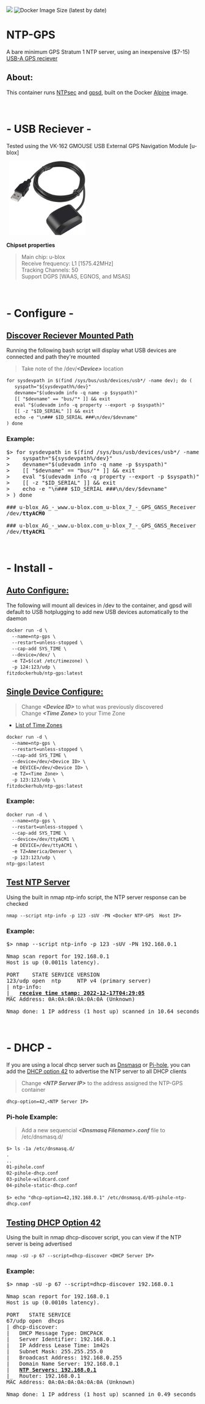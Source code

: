 
[<img src="https://img.shields.io/badge/dockerhub-Repo_Image-Important.svg?logo=Docker">](https://hub.docker.com/r/fitzdockerhub/ntp-gps)
![Docker Image Size (latest by date)](https://img.shields.io/docker/image-size/fitzdockerhub/ntp-gps)

# __NTP-GPS__ 
A bare minimum GPS Stratum 1 NTP server, using an inexpensive ($7-15) [USB-A GPS reciever](https://smile.amazon.com/s?k=usb+gps+receiver/)

## About:
This container runs [NTPsec](https://www.ntpsec.org/) and [gpsd](https://gpsd.io/), built on the Docker [Alpine](https://hub.docker.com/_/alpine) image.

<br />

# - USB Reciever -
Tested using the VK-162 GMOUSE USB External GPS Navigation Module [u-blox]

&ensp;<img src="images/USB-GPS-VK162.jpg" alt="USB Reciever" width="200"/>

**Chipset properties**
> Main chip: u-blox \
> Receive frequency: L1 [1575.42MHz] \
> Tracking Channels: 50 \
> Support DGPS [WAAS, EGNOS, and MSAS]

<br />

# - Configure -
## <u>Discover Reciever Mounted Path</u>
Running the following bash script will display what USB devices are connected and path they're mounted

> Take note of the /dev/___\<Device>___ location
 ```
for sysdevpath in $(find /sys/bus/usb/devices/usb*/ -name dev); do (
    syspath="${sysdevpath%/dev}"
    devname="$(udevadm info -q name -p $syspath)"
    [[ "$devname" == "bus/"* ]] && exit
    eval "$(udevadm info -q property --export -p $syspath)"
    [[ -z "$ID_SERIAL" ]] && exit
    echo -e "\n### $ID_SERIAL ###\n/dev/$devname"
) done
```
### Example:
<pre>
$> for sysdevpath in $(find /sys/bus/usb/devices/usb*/ -name dev); do (
>    syspath="${sysdevpath%/dev}"
>    devname="$(udevadm info -q name -p $syspath)"
>    [[ "$devname" == "bus/"* ]] && exit
>    eval "$(udevadm info -q property --export -p $syspath)"
>    [[ -z "$ID_SERIAL" ]] && exit
>    echo -e "\n### $ID_SERIAL ###\n/dev/$devname"
> ) done

### u-blox_AG_-_www.u-blox.com_u-blox_7_-_GPS_GNSS_Receiver ###
/dev/<b>ttyACM0</b>

### u-blox_AG_-_www.u-blox.com_u-blox_7_-_GPS_GNSS_Receiver ###
/dev/<b>ttyACM1</b>
</pre>

<br />

#  - Install -
## <u>Auto Configure:</u>
The following will mount all devices in /dev to the container, and gpsd will default to USB hotplugging to add new USB devices automatically to the daemon
```
docker run -d \
  --name=ntp-gps \
  --restart=unless-stopped \
  --cap-add SYS_TIME \
  --device=/dev/ \
  -e TZ=$(cat /etc/timezone) \
  -p 124:123/udp \
fitzdockerhub/ntp-gps:latest
```

## <u>Single Device Configure:</u>
>Change ___\<Device ID>___ to what was previously discovered \
Change ___\<Time Zone>___ to your Time Zone
* [List of Time Zones](https://en.wikipedia.org/wiki/List_of_tz_database_time_zones#List)

```
docker run -d \
  --name=ntp-gps \
  --restart=unless-stopped \
  --cap-add SYS_TIME \
  --device=/dev/<Device ID> \
  -e DEVICE=/dev/<Device ID> \
  -e TZ=<Time Zone> \
  -p 123:123/udp \
fitzdockerhub/ntp-gps:latest
```
### Example:
```
docker run -d \
  --name=ntp-gps \
  --restart=unless-stopped \
  --cap-add SYS_TIME \
  --device=/dev/ttyACM1 \
  -e DEVICE=/dev/ttyACM1 \
  -e TZ=America/Denver \
  -p 123:123/udp \
ntp-gps:latest
```

## <u>Test NTP Server</u>
Using the built in nmap ntp-info script, the NTP server response can be checked
```
nmap --script ntp-info -p 123 -sUV -PN <Docker NTP-GPS  Host IP>
```
### Example:
<pre>
$> nmap --script ntp-info -p 123 -sUV -PN 192.168.0.1

Nmap scan report for 192.168.0.1
Host is up (0.0011s latency).

PORT    STATE SERVICE VERSION
123/udp open  ntp     NTP v4 (primary server)
| ntp-info:
|_  <b><u>receive time stamp: 2022-12-17T04:29:05</u></b>
MAC Address: 0A:0A:0A:0A:0A:0A (Unknown)

Nmap done: 1 IP address (1 host up) scanned in 10.64 seconds
</pre>

<br />

# - DHCP -
If you are using a local dhcp server such as [Dnsmasq](https://dnsmasq.org/) or [Pi-hole](https://pi-hole.net/), you can add the [DHCP option 42](http://www.faqs.org/rfcs/rfc1769.html) to advertise the NTP server to all DHCP clients
>Change ___\<NTP Server IP>___ to the address assigned the NTP-GPS container
```
dhcp-option=42,<NTP Server IP>
```

### Pi-hole Example:
>Add a new sequencial ___\<Dnsmasq Filename>.conf___ file to /etc/dnsmasq.d/
```
$> ls -1a /etc/dnsmasq.d/
.
..
01-pihole.conf
02-pihole-dhcp.conf
03-pihole-wildcard.conf
04-pihole-static-dhcp.conf

$> echo "dhcp-option=42,192.168.0.1" /etc/dnsmasq.d/05-pihole-ntp-dhcp.conf
```
## <u>Testing DHCP Option 42</u>
Using the built in nmap dhcp-discover script, you can view if the NTP server is being advertised

```
nmap -sU -p 67 --script=dhcp-discover <DHCP Server IP>
```

### Example:
<pre>
$> nmap -sU -p 67 --script=dhcp-discover 192.168.0.1

Nmap scan report for 192.168.0.1
Host is up (0.0010s latency).

PORT   STATE SERVICE
67/udp open  dhcps
| dhcp-discover:
|   DHCP Message Type: DHCPACK
|   Server Identifier: 192.168.0.1
|   IP Address Lease Time: 1m42s
|   Subnet Mask: 255.255.255.0
|   Broadcast Address: 192.168.0.255
|   Domain Name Server: 192.168.0.1
|   <b><u>NTP Servers: 192.168.0.1</u></b>
|_  Router: 192.168.0.1
MAC Address: 0A:0A:0A:0A:0A:0A (Unknown)

Nmap done: 1 IP address (1 host up) scanned in 0.49 seconds
</pre>